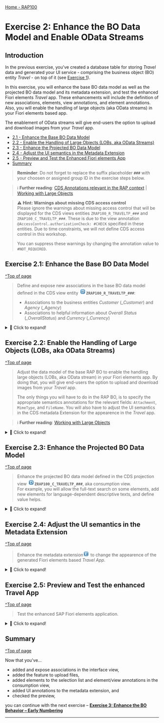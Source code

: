 [Home - RAP100](../../#exercises)

# Exercise 2: Enhance the BO Data Model and Enable OData Streams

## Introduction
In the previous exercise, you've created a database table for storing _Travel_ data and generated your UI service - comprising the business object (BO) entity _Travel_ - on top of it (see [Exercise 1](../ex01/README.md)).

In this exercise, you will enhance the base BO data model as well as the projected BO data model and its metadata extension, and test the enhanced Fiori elements _Travel_ app. These enhancements will include the definition of new associations, elements, view annotations, and element annotations. Also, you will enable the handling of large objects (aka OData streams) in your Fiori elements based app. 

The enablement of OData streams will give end-users the option to upload and download images from your _Travel_ app. 

- [2.1 - Enhance the Base BO Data Model](#exercise-21-enhance-the-base-bo-data-model)
- [2.2 - Enable the Handling of Large Objects (LOBs, aka OData Streams)](#exercise-22-enable-the-handling-of-large-objects-lobs-aka-odata-streams)
- [2.3 - Enhance the Projected BO Data Model](#exercise-23-enhance-the-projected-bo-data-model)
- [2.4 - Adjust the UI semantics in the Metadata Extension](#exercise-24-adjust-the-ui-semantics-in-the-metadata-extension)
- [2.5 - Preview and Test the Enhanced Fiori elements App](#exercise-25-preview-and-test-the-enhanced-travel-app)
- [Summary](#summary)


> **Reminder**: Do not forget to replace the suffix placeholder **`###`** with your choosen or assigned group ID in the exercise steps below. 

> ℹ **Further reading**: [CDS Annotations relevant in the RAP context](https://help.sap.com/docs/BTP/923180ddb98240829d935862025004d6/130e02a697e14bf8b05dd6672c56250b.html) | [Working with Large Objects](https://help.sap.com/docs/BTP/923180ddb98240829d935862025004d6/10a3eb645b83413cbbebe4fc1d879a62.html) 

> ⚠ **Hint: Warnings about missing CDS access control**  
> Please ignore the warnings about missing access control that will be displayed for the CDS views entities `ZRAP100_R_TRAVELTP_###` and `ZRAP100_C_TRAVELTP_###`. These is due to the view annotation `@AccessControl.authorizationCheck: #CHECK` specified in these entities. 
> Due to time constraints, we will not define CDS access control in this workshop.  
> 
> You can suppress these warnings by changing the annotation value to `#NOT_REQUIRED`.

## Exercise 2.1: Enhance the Base BO Data Model
[^Top of page](#)

> Define and expose new associations in the base BO data model defined in the CDS view entity ![datadefinition](images/adt_ddls.png)**`ZRAP100_R_TRAVELTP_###`**:  
> - Associations to the business entities _Customer_ (_\_Customer_) and _Agency_ (_\_Agency_) 
> - Associations to helpful information about _Overall Status_ (_\_OverallStatus_) and _Currency_ (_\_Currency_) 

 <details>
  <summary>🔵 Click to expand!</summary>

 1. Define the new associations **`_Agency`**, **`_Customer`**, **`_OverallStatus`**, and **`_Currency`**.
 
    Open your data definition ![datadefinition](images/adt_ddls.png)**`ZRAP100_R_TRAVELTP_###`** and 
    format the source code with the **ABAP Formatter** (aka _Pretty Printer_) by pressing **Shift+F1**.  
 
    Insert the following code snippet after the **`select`** statement as shown on the screenshot below and format the source code (**Shift+F1**).            
     
    ```ABAP
    association [0..1] to /DMO/I_Agency            as _Agency        on $projection.AgencyID = _Agency.AgencyID
    association [0..1] to /DMO/I_Customer          as _Customer      on $projection.CustomerID = _Customer.CustomerID
    association [1..1] to /DMO/I_Overall_Status_VH as _OverallStatus on $projection.OverallStatus = _OverallStatus.OverallStatus
    association [0..1] to I_Currency               as _Currency      on $projection.CurrencyCode = _Currency.Currency
    ```
    
    Your source code should look like this:
    
    ![association](images/nsc.png)            
    
  2. Expose the defined associations **`_Agency`**, **`_Customer`**, **`_OverallStatus`** and **`_Currency`** in the selection list.   
  
     For that, insert the code snippet provided below in the selection list between the curly brackets (`{...}`) as shown on the screenshot and format the source code (**Shift+F1**).

     ```ABAP
     ,
 
     //public associations
     _Customer,
     _Agency,
     _OverallStatus,
     _Currency
     ```
      
     ![association](images/nsc2.png)
      
   3. Save ![save icon](images/adt_save.png) (**Ctrl+S**) and activate ![activate icon](images/adt_activate.png) (**Ctrl+F3**) the changes.

</details>


## Exercise 2.2: Enable the Handling of Large Objects (LOBs, aka OData Streams)
[^Top of page](#)

> Adjust the data model of the base RAP BO to enable the handling large objects (LOBs, aka OData stream) in your Fiori elements app. 
> By doing that, you will give end-users the option to upload and download images from your _Travel_ app. 
> 
> The only things you will have to do in the RAP BO, is to specify the appropriate semantics annotations for the relevant fields: `Attachment`, `MimeType`, and `FileName`. You will also have to adjust the UI semantics in the CDS metadata Extension for the appearence in the _Travel_ app. 

> ℹ **Further reading**: [Working with Large Objects](https://help.sap.com/docs/BTP/923180ddb98240829d935862025004d6/10a3eb645b83413cbbebe4fc1d879a62.html) 

<details>
  <summary>🔵 Click to expand!</summary>
 
 1. Remain in the CDS data definiton ![datadefinition](images/adt_ddls.png)**`ZRAP100_R_TRAVELTP_###`** and have a look at following elements in the _select_ list:

      - **`Attachment`** - It is used to store the LOB (aka stream). It must be annotated appropriately using the CDS annotation `@Semantics.largeObject`. It is technically bound to the field `MimeType`.
      - **`MimeType`** - It is used to indicates the content type of the attachment. It must be tagged appropriately using the CDS annotation `@Semantics.mimeType`.
      - **`FileName`** - It is used to store the file name of the LOB (stream). This is optional. No specific annotation is needed for this element. 

 2. Use the code snippets provided below and annotate the elements as shown on the screenshot.

     - For element **`MimeType`**: 
     ```ABAP
        @Semantics.mimeType: true
     ```

     - For element **`Attachment`**:
     ```ABAP
       @Semantics.largeObject: { mimeType: 'MimeType',   //case-sensitive
                                 fileName: 'FileName',   //case-sensitive
                                 acceptableMimeTypes: ['image/png', 'image/jpeg'],
                                 contentDispositionPreference: #ATTACHMENT }
     ``` 

    ![association](images/new3b.png)

    **Short explanation**: The attributes of the annotation `@Semantics.largeObject`
     - `mimeType`: It indicates the name of the field containing the type of a MIME object. ⚠ The value is case sensitive.
     - `fileName`: It indicates the name of the field containing the file name of a MIME object. ⚠ The value is case sensitive.
     - `acceptableMimeTypes`: It provides the list of acceptable MIME types for the related stream property to restrict or verify the user entry accordingly. 
 If any subtype is accepted, this can be indicated by *.
     - `contentDispositionPreference`: It indicates whether the content is expected to be displayed inline in the browser, i.e, as a Web page or as part of a Web page, or as an attachment, i.e., downloaded and saved locally.

 3. Save ![save icon](images/adt_save.png) (**Ctrl+S**) and activate ![activate icon](images/adt_activate.png) (**Ctrl+F3**) the changes.

</details>

## Exercise 2.3: Enhance the Projected BO Data Model 
[^Top of page](#)

> Enhance the projected BO data model defined in the CDS projection view ![datadefinition](images/adt_ddls.png)**`ZRAP100_C_TRAVELTP_###`**, aka consumption view.   
> For example, you will allow the full-text search on some elements, add new elements for language-dependent descriptive texts, and define value helps.

 <details>
  <summary>🔵 Click to expand!</summary>

 1. Open your data definition ![datadefinition](images/adt_ddls.png)**`ZRAP100_C_TRAVELTP_###`** and format the generated source code with the **Pretty Printer** (**Shift+F1**)..
    
    Specify the projection view as searchable by adding the following view annotation as shown on the screenshot below:  
    ```ABAP
     @Search.searchable: true
    ```
 
    > **Info**:   
    > In the generated data definition, the element `TravelID` is specified as the semantic key of the _Travel_ entity with the view annotation `@ObjectModel.semanticKey: ['TravelID']` and the CDS projection view is specified as BO projections with the addition `provider contract transactional_query` in the `DEFINE ROOT VIEW ENTITY` statement.  
 
    Replace the end-user label text:  
    ```ABAP
     @EndUserText.label: '##GENERATED Travel App (###)'
    ```
 
    Your source code should look like this:
     
    <!-- ![association](images/new4.png) -->
    <img src="images/new4.png" alt="table" width="50%">

 2. ⚠ If not yet done, please format your source code with the **Pretty Printer** (**Shift+F1**).
 
 3. Enhance the selection list between the curly brackets (`{...}`) with the agency name, the customer name, and the descriptive text of the overall status.
 
    For that, add the appropriate code snippets as shown on the screenshot below:
 
    - Define `AgencyName` after `AgencyID`:
       ```ABAP
         _Agency.Name              as AgencyName,
       ```
    - Define `CustomerName` after `CustomerID`:
       ```ABAP
         _Customer.LastName        as CustomerName,
       ```  
 
    - Define `OverallStatusText` after `OverallStatus`:    
       ```ABAP
         _OverallStatus._Text.Text as OverallStatusText : localized,
       ```  
      > Note: The keyword `localized` is used to display text elements in the current system language.

     Your source code should look like this:
     
     <!-- ![association](images/new5.png) -->
     <img src="images/new5.png" alt="association" width="50%">

 4. Use the provided code snippets to specify various element annotations for the elements **`TravelID`**, **`AgencyID`**, **`CustomerID`**,   **`Currency Code`**, and **`OverallStatus`** between the curly brackets as shown on the screenshot below. 
     
    - For the element **`TravelID`**: Enable the full-text search with a specific fuzziness (error tolerance).    

       ```ABAP
       @Search.defaultSearchElement: true
       @Search.fuzzinessThreshold: 0.90    
       ```
     
    - For element **`AgencyID`**: Enable the full-text search, define a value help, and specified **`AgencyName`** as associated text. The defined value help shall be automatically used for frontend validations in Fiori elements UIs.

       ```ABAP
       @Search.defaultSearchElement: true
       @ObjectModel.text.element: ['AgencyName']
       @Consumption.valueHelpDefinition: [{ entity : {name: '/DMO/I_Agency_StdVH', element: 'AgencyID' }, useForValidation: true }] 
       ```
     
    - For element **`CustomerID`**: Enable the full-text search, specify **`CustomerName`** as associated text, and define a value help which will automatically be used for frontend validations in Fiori elements UIs.
 
       ```ABAP
       @Search.defaultSearchElement: true
       @ObjectModel.text.element: ['CustomerName']
       @Consumption.valueHelpDefinition: [{ entity : {name: '/DMO/I_Customer_StdVH', element: 'CustomerID' }, useForValidation: true }]
       ```
    
    - For  element **`CurrencyCode`**: Define a value help which will automatically be used for validations in Fiori elements UIs.

       ```ABAP
       @Consumption.valueHelpDefinition: [{ entity: {name: 'I_CurrencyStdVH', element: 'Currency' }, useForValidation: true }]
       ```
     
    - For element **`OverallStatus`**: Specify **`OverallStatusText`** as associated text and define a value help which will automatically be used for frontend validations in Fiori elements UIs.

       ```ABAP
       @ObjectModel.text.element: ['OverallStatusText']
       @Consumption.valueHelpDefinition: [{ entity: {name: '/DMO/I_Overall_Status_VH', element: 'OverallStatus' }, useForValidation: true }]
       ```

    Alternatively, you can simply replace the source code of your BO projection view ![ddls icon](images/adt_ddls.png)**`ZRAP100_C_RAP_TRAVEL_###`** with the code provided in the source code document linked below and replace all occurences of the placeholder **`###`** with your group ID using **Ctrl+F**.
      
    ![document](images/doc.png) **Source code document**: ![ddls icon](images/adt_ddls.png)[CDS projection view ZRAP100_C_TRAVELTP_###](sources/EX2_DDLS_ZRAP100_C_TRAVELTP.txt)   

    Format your source code with the **ABAP Pretty Printer** (**Shift+F1**).
 
    Your source code should look like this:
    
    ![projected view](images/new6.png)
 
    > **Hint: Frontend Validations**   
    > Validations are used to ensure the data consistency.   
    > As the name suggests, frontend validations are performed on the UI. They are used to improve the user experience by providing faster feedback 
    > and avoiding unnecessary server roundtrips. In the RAP context, front-end validations are defined using CDS annotation 
    > (e.g. `@Consumption.valueHelpDefinition.useForValidation: true`) or UI logic.
    
5. Save ![save icon](images/adt_save.png) (**Ctrl+S**) and activate ![activate icon](images/adt_activate.png) (**Ctrl+F3**) the changes.
   
</details>

## Exercise 2.4: Adjust the UI semantics in the Metadata Extension 
[^Top of page](#)

> Enhance the metadata extension![ddlx icon](images/adt_ddlx.png) to change the appearence of the generated Fiori elements based _Travel App_.

 <details>
  <summary>🔵 Click to expand!</summary>


 1. Open your metadata extention ![metadataextension](images/adt_ddlx.png)**`ZRAP100_C_TRAVELTP_###`** and adjust the UI annotations to achieve the following changes on the Fiori elements based UI of the _Travel App_.

    For that, replace the generated source code of the metadata extension with the code provided in the source code document linked below and replace all occurences of the placeholder **`###`** with your group ID using **Ctrl+F**.
     
    ![document](images/doc.png) **Source code document**: ![ddlx icon](images/adt_ddlx.png)[CDS metadata extension ZRAP100_C_TRAVELTP_###](sources/EX2_DDLX_ZRAP100_C_TRAVELTP.txt)  

     Your source code will look like this:
     <!-- ![MetaDataExtension](images/new7.png) -->
     <img src="images/new7.png" alt="Metadata extension" width="60%">

      - Enhance the **header info** - `TravelID` and the uploaded attachment (`Attachment`) should be displayed as standard description in the header of the _Travel_ object page.
    - Element **`TravelID`** - should also be a selection criteria in the filter bar and have high display importance on small windows.
    - Element **`AgencyID`** - should also be a selection criteria in the filter bar and have high display importance on small windows.
    - Element **`CustomerID`** - should also be a selection criteria in the filter bar and have high display importance on small windows.
    - Element **`BeginDate`** - (no changes)
    - Element **`EndDate`** - (no changes)
    - Element **`BookingFee`** - should only be displayed on the object page - not in the list table.
    - Element **`TotalPrice`** - should only be displayed on the object page - not in the list table. 
    - Element **`CurrencyCode`** - should not be explicitly displayed, neither in the list table nor on the object page. 
      > Note: The currency code will be automatically displayed on the UI thanks to `@consumption` annotations specified for the element `CurrencyCode` in the BO projection view.
    - Element **`Description`** - should only be displayed on the object page - not in the list table.
    - Element **`OverallStatus`** - should have a high display importance on small windows and only its associated descriptive text should be displayed on the UI.
    - Element **`Attachment`** - should only be displayed on the object page - not in the list table.
    - Element **`MimeType`** - should be hidden.
    - Element **`FileName`** - should be hidden.
    
   2. Save ![save icon](images/adt_save.png) and activate ![activate icon](images/adt_activate.png) the changes.
   
</details>

## Exercise 2.5: Preview and Test the enhanced Travel App
[^Top of page](#)

> Test the enhanced SAP Fiori elements application.

 <details>
  <summary>🔵 Click to expand!</summary>

 1. Open your service binding ![servicebinding](images/adt_srvb.png) **`ZRAP100_UI_TRAVEL_O4_###`** and double-click the _**Travel**_ entity set to open the SAP Fiori elements preview.
 
 2. Click **Go** on the app and check the result.
    
 3. Play around in the app, e.g. filter the entries and test the defined value helps by creating a new entry or editing an existing one.

    a. You will notice that on the list report page there are nice descriptions and options to filter the result. 
      <!-- ![Preview app - list page](images/preview.png)  -->
      <img src="images/preview.png" alt="Preview" width="70%">
 
    b. When you create a new entry or change an existing one you see that the value helps for the fields **Agency ID** and **Customer ID** offer an out of the box **frontend validation**. 
    <!-- ![Preview app - object page](images/preview2.png)   -->
      <img src="images/preview2.png" alt="Preview app - object page" width="70%">
 
    c. In addition your application allows you to upload pictures of type **jpg** and **png**.  
      <!-- ![Preview app - upload images](images/preview3.png)    -->
      <img src="images/preview3.png" alt="Preview app - upload images" width="60%">   

</details>

## Summary 
[^Top of page](#)

Now that you've... 
- added and expose associations in the interface view,
- added the feature to upload files,   
- added elements to the selection list and element/view annotations in the consumption view,
- added UI annotations to the metadata extension, and 
- checked the preview,

you can continue with the next exercise – **[Exercise 3: Enhance the BO Behavior – Early Numbering](../ex03/README.md)**

---

<!--
## Appendix
[^Top of page](#)

Find the source code for the base BO view, the projected BO view (aka BO projection view), and the CDS metadata extension in the [sources](sources) folder. Don't forget to replace all occurences of the placeholder `###` with your group ID.

- ![document](images/doc.png) [CDS view ZRAP100_R_TRAVELTP_###](sources/EX2_DDLS_ZRAP100_R_TRAVELTP.txt)
- ![document](images/doc.png) [CDS projection view ZRAP100_C_TRAVELTP_###](sources/EX2_DDLS_ZRAP100_C_TRAVELTP.txt)
- ![document](images/doc.png) [CDS metadata extension ZRAP100_C_TRAVELTP_###](sources/EX2_DDLX_ZRAP100_C_TRAVELTP.txt)
-->
